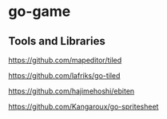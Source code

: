 # go-game

## Tools and Libraries

https://github.com/mapeditor/tiled

https://github.com/lafriks/go-tiled

https://github.com/hajimehoshi/ebiten

https://github.com/Kangaroux/go-spritesheet